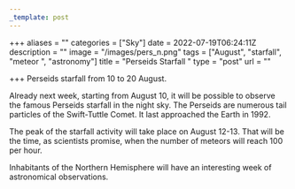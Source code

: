 ```yaml
---
_template: post
---
```



+++
aliases = ""
categories = ["Sky"]
date = 2022-07-19T06:24:11Z
description = ""
image = "/images/pers_n.png"
tags = ["August", "starfall", "meteor ", "astronomy"]
title = "Perseids Starfall "
type = "post"
url = ""

+++
Perseids starfall from 10 to 20 August.

Already next week, starting from August 10, it will be possible to observe the famous Perseids starfall in the night sky. The Perseids are numerous tail particles of the Swift-Tuttle Comet. It last approached the Earth in 1992.

The peak of the starfall activity will take place on August 12-13. That will be the time, as scientists promise, when the number of meteors will reach 100 per hour. 

Inhabitants of the Northern Hemisphere will have an interesting week of astronomical observations.
